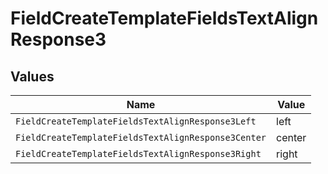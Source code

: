 # FieldCreateTemplateFieldsTextAlignResponse3


## Values

| Name                                                | Value                                               |
| --------------------------------------------------- | --------------------------------------------------- |
| `FieldCreateTemplateFieldsTextAlignResponse3Left`   | left                                                |
| `FieldCreateTemplateFieldsTextAlignResponse3Center` | center                                              |
| `FieldCreateTemplateFieldsTextAlignResponse3Right`  | right                                               |